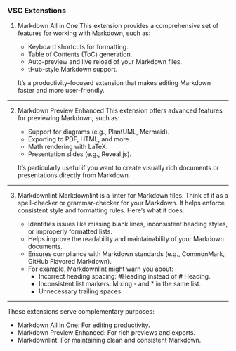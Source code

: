 ### VSC Extenstions

1. Markdown All in One
This extension provides a comprehensive set of features for working with Markdown, such as:
   - Keyboard shortcuts for formatting.
   - Table of Contents (ToC) generation.
   - Auto-preview and live reload of your Markdown files.
   - tHub-style Markdown support.

    It’s a productivity-focused extension that makes editing Markdown faster and more user-friendly.

---

2. Markdown Preview Enhanced
This extension offers advanced features for previewing Markdown, such as:
   - Support for diagrams (e.g., PlantUML, Mermaid).
   - Exporting to PDF, HTML, and more.
   - Math rendering with LaTeX.
   - Presentation slides (e.g., Reveal.js).

    It’s particularly useful if you want to create visually rich documents or presentations directly from Markdown.

---

3. Markdownlint
Markdownlint is a linter for Markdown files. Think of it as a spell-checker or grammar-checker for your Markdown. It helps enforce consistent style and formatting rules. Here’s what it does:

    - Identifies issues like missing blank lines, inconsistent heading styles, or improperly formatted lists.
    - Helps improve the readability and maintainability of your Markdown documents.
    - Ensures compliance with Markdown standards (e.g., CommonMark, GitHub Flavored Markdown).
    - For example, Markdownlint might warn you about:
      - Incorrect heading spacing: #Heading instead of # Heading.
      - Inconsistent list markers: Mixing - and * in the same list.
      - Unnecessary trailing spaces.

---
These extensions serve complementary purposes:

- Markdown All in One: For editing productivity.
- Markdown Preview Enhanced: For rich previews and exports.
- Markdownlint: For maintaining clean and consistent Markdown.
